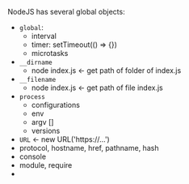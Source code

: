 NodeJS has several global objects:
- `global`:
  - interval
  - timer: setTimeout(() => {})
  - microtasks
- `__dirname`
  - node index.js <- get path of folder of index.js
- `__filename`
  - node index.js <- get path of file index.js
- `process`
  - configurations
  - env
  - argv []
  - versions
 - `URL` <- new URL('https://...')
  - protocol, hostname, href, pathname, hash
- console
- module, require
- 